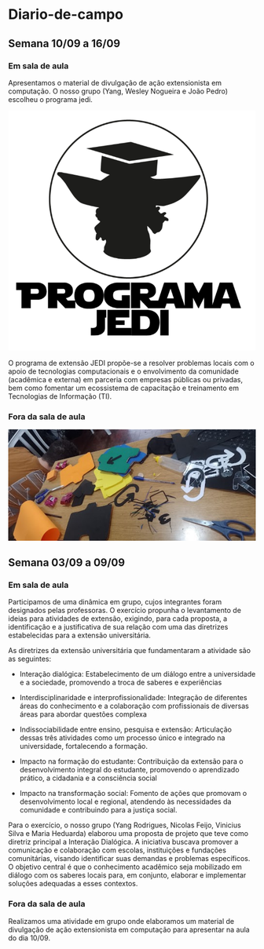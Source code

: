 # Diario-de-campo

## Semana 10/09 a 16/09

### Em sala de aula
Apresentamos o material de divulgação de ação extensionista em computação. O nosso grupo (Yang, Wesley Nogueira e João Pedro) escolheu o programa jedi.

![Programa Jedi](programa-jedi.png)

O programa de extensão JEDI propõe-se a resolver problemas locais com o apoio de tecnologias computacionais e o envolvimento da comunidade (acadêmica e externa) em parceria com empresas públicas ou privadas, bem como fomentar um ecossistema de capacitação e treinamento em Tecnologias de Informação (TI).

### Fora da sala de aula
![Visita Tecnica](visita_tecnica.png)







## Semana 03/09 a 09/09

### Em sala de aula

Participamos de uma dinâmica em grupo, cujos integrantes foram designados pelas professoras. O exercício propunha o levantamento de ideias para atividades de extensão, exigindo, para cada proposta, a identificação e a justificativa de sua relação com uma das diretrizes estabelecidas para a extensão universitária.

As diretrizes da extensão universitária que fundamentaram a atividade são as seguintes:

- Interação dialógica: Estabelecimento de um diálogo entre a universidade e a sociedade, promovendo a troca de saberes e experiências

- Interdisciplinaridade e interprofissionalidade: Integração de diferentes áreas do conhecimento e a colaboração com profissionais de diversas áreas para abordar questões complexa

- Indissociabilidade entre ensino, pesquisa e extensão: Articulação dessas três atividades como um processo único e integrado na universidade, fortalecendo a formação. 

- Impacto na formação do estudante: Contribuição da extensão para o desenvolvimento integral do estudante, promovendo o aprendizado prático, a cidadania e a consciência social

- Impacto na transformação social: Fomento de ações que promovam o desenvolvimento local e regional, atendendo às necessidades da comunidade e contribuindo para a justiça social.

Para o exercício, o nosso grupo (Yang Rodrigues, Nicolas Feijo, Vinicius Silva e Maria Heduarda) elaborou uma proposta de projeto que teve como diretriz principal a Interação Dialógica. A iniciativa buscava promover a comunicação e colaboração com escolas, instituições e fundações comunitárias, visando identificar suas demandas e problemas específicos. O objetivo central é que o conhecimento acadêmico seja mobilizado em diálogo com os saberes locais para, em conjunto, elaborar e implementar soluções adequadas a esses contextos.

### Fora da sala de aula

Realizamos uma atividade em grupo onde elaboramos um material de divulgação de ação extensionista em computação para apresentar na aula do dia 10/09.
